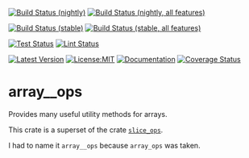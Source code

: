 [![Build Status (nightly)](https://github.com/sigurd4/array__ops/workflows/Build-nightly/badge.svg)](https://github.com/sigurd4/array__ops/actions/workflows/build-nightly.yml)
[![Build Status (nightly, all features)](https://github.com/sigurd4/array__ops/workflows/Build-nightly-all-features/badge.svg)](https://github.com/sigurd4/array__ops/actions/workflows/build-nightly-all-features.yml)

[![Build Status (stable)](https://github.com/sigurd4/array__ops/workflows/Build-stable/badge.svg)](https://github.com/sigurd4/array__ops/actions/workflows/build-stable.yml)
[![Build Status (stable, all features)](https://github.com/sigurd4/array__ops/workflows/Build-stable-all-features/badge.svg)](https://github.com/sigurd4/array__ops/actions/workflows/build-stable-all-features.yml)

[![Test Status](https://github.com/sigurd4/array__ops/workflows/Test/badge.svg)](https://github.com/sigurd4/array__ops/actions/workflows/test.yml)
[![Lint Status](https://github.com/sigurd4/array__ops/workflows/Lint/badge.svg)](https://github.com/sigurd4/array__ops/actions/workflows/lint.yml)

[![Latest Version](https://img.shields.io/crates/v/array__ops.svg)](https://crates.io/crates/array__ops)
[![License:MIT](https://img.shields.io/badge/License-MIT-yellow.svg)](https://opensource.org/licenses/MIT)
[![Documentation](https://img.shields.io/docsrs/array__ops)](https://docs.rs/array__ops)
[![Coverage Status](https://img.shields.io/codecov/c/github/sigurd4/array__ops)](https://app.codecov.io/github/sigurd4/array__ops)

# array__ops

Provides many useful utility methods for arrays.

This crate is a superset of the crate [`slice_ops`](https://crates.io/crates/slice_ops).

I had to name it `array__ops` because `array_ops` was taken.
